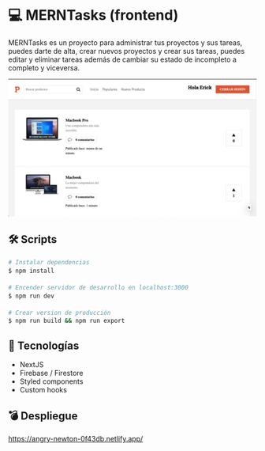 # 💻 MERNTasks (frontend)

MERNTasks es un proyecto para administrar tus proyectos y sus tareas, puedes darte de alta, crear nuevos proyectos y crear sus tareas, puedes editar y eliminar tareas además de cambiar su estado de incompleto a completo y viceversa.

![Home Product Hunt](.readme-static/Home.png)

## 🛠 Scripts

```bash
# Instalar dependencias
$ npm install

# Encender servidor de desarrollo en localhost:3000
$ npm run dev

# Crear version de producción
$ npm run build && npm run export

```

## 💎 Tecnologías

- NextJS
- Firebase / Firestore
- Styled components
- Custom hooks

## 💣 Despliegue

https://angry-newton-0f43db.netlify.app/

